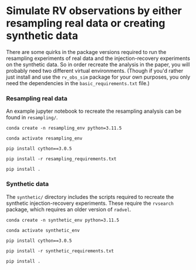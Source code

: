 # Simulate RV observations by either resampling real data or creating synthetic data

There are some quirks in the package versions required to run the resampling experiments 
of real data and the injection-recovery experiments on the synthetic data. So in 
order recreate the analysis in the paper, you will probably need two different virtual 
environments. (Though if you'd rather just install and use the `rv_obs_sim` package for 
your own purposes, you only need the dependencies in the `basic_requirements.txt` 
file.)

### Resampling real data

An example jupyter notebook to recreate the resampling analysis can be found in `resampling/`.

`conda create -n resampling_env python=3.11.5`

`conda activate resampling_env`

`pip install cython==3.0.5`

`pip install -r resampling_requirements.txt`

`pip install .`

### Synthetic data

The `synthetic/` directory includes the scripts required to recreate the synthetic 
injection-recovery experiments. These require the `rvsearch` package, which requires 
an older version of `radvel`. 

`conda create -n synthetic_env python=3.11.5`

`conda activate synthetic_env`

`pip install cython==3.0.5`

`pip install -r synthetic_requirements.txt`

`pip install .`
